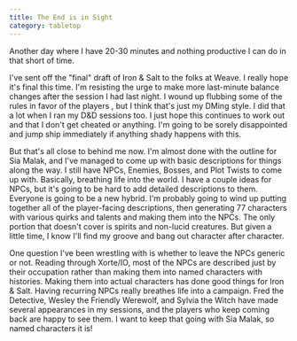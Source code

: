 ```yaml
---
title: The End is in Sight
category: tabletop
---
```

Another day where I have 20-30 minutes and nothing productive I can do in that short of time.

I've sent off the "final" draft of Iron & Salt to the folks at Weave. I really hope it's final this time. I'm resisting the urge to make more last-minute balance changes after the session I had last night. I wound up flubbing some of the rules in favor of the players , but I think that's just my DMing style. I did that a lot when I ran my D&D sessions too. I just hope this continues to work out and that I don't get cheated or anything. I'm going to be sorely disappointed and jump ship immediately if anything shady happens with this.

But that's all close to behind me now. I'm almost done with the outline for Sia Malak, and I've managed to come up with basic descriptions for things along the way. I still have NPCs, Enemies, Bosses, and Plot Twists to come up with. Basically, breathing life into the world. I have a couple ideas for NPCs, but it's going to be hard to add detailed descriptions to them. Everyone is going to be a new hybrid. I'm probably going to wind up putting together all of the player-facing descriptions, then generating 77 characters with various quirks and talents and making them into the NPCs. The only portion that doesn't cover is spirits and non-lucid creatures. But given a little time, I know I'll find my groove and bang out character after character.

One question I've been wrestling with is whether to leave the NPCs generic or not. Reading through Xorte/IO, most of the NPCs are described just by their occupation rather than making them into named characters with histories. Making them into actual characters has done good things for Iron & Salt. Having recurring NPCs really breathes life into a campaign. Fred the Detective, Wesley the Friendly Werewolf, and Sylvia the Witch have made several appearances in my sessions, and the players who keep coming back are happy to see them. I want to keep that going with Sia Malak, so named characters it is!
